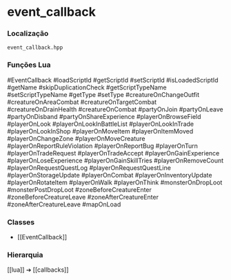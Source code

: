 # event_callback

### Localização
`event_callback.hpp`

### Funções Lua
#EventCallback
#loadScriptId
#getScriptId
#setScriptId
#isLoadedScriptId
#getName
#skipDuplicationCheck
#getScriptTypeName
#setScriptTypeName
#getType
#setType
#creatureOnChangeOutfit
#creatureOnAreaCombat
#creatureOnTargetCombat
#creatureOnDrainHealth
#creatureOnCombat
#partyOnJoin
#partyOnLeave
#partyOnDisband
#partyOnShareExperience
#playerOnBrowseField
#playerOnLook
#playerOnLookInBattleList
#playerOnLookInTrade
#playerOnLookInShop
#playerOnMoveItem
#playerOnItemMoved
#playerOnChangeZone
#playerOnMoveCreature
#playerOnReportRuleViolation
#playerOnReportBug
#playerOnTurn
#playerOnTradeRequest
#playerOnTradeAccept
#playerOnGainExperience
#playerOnLoseExperience
#playerOnGainSkillTries
#playerOnRemoveCount
#playerOnRequestQuestLog
#playerOnRequestQuestLine
#playerOnStorageUpdate
#playerOnCombat
#playerOnInventoryUpdate
#playerOnRotateItem
#playerOnWalk
#playerOnThink
#monsterOnDropLoot
#monsterPostDropLoot
#zoneBeforeCreatureEnter
#zoneBeforeCreatureLeave
#zoneAfterCreatureEnter
#zoneAfterCreatureLeave
#mapOnLoad

### Classes
- [[EventCallback]]

### Hierarquia
[[lua]] ➔ [[callbacks]]
